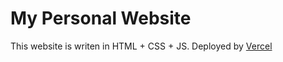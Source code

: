 # My Personal Website

This website is writen in HTML + CSS + JS.
Deployed by [Vercel](https://vercel.com)
